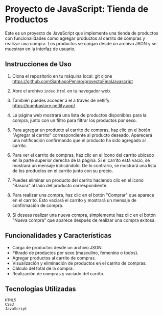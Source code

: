 # Proyecto de JavaScript: Tienda de Productos

Este es un proyecto de JavaScript que implementa una tienda de productos con funcionalidades como agregar productos al carrito de compras y realizar una compra. Los productos se cargan desde un archivo JSON y se muestran en la interfaz de usuario.

## Instrucciones de Uso

1. Clona el repositorio en tu máquina local:
git clone https://github.com/SantiagoPenino/proyectoFinalJavascript

2. Abre el archivo `index.html` en tu navegador web.

3. También puedes acceder a el a través de netlify:
https://pumbastore.netlify.app/ 

5. La página web mostrará una lista de productos disponibles para la compra, junto con un filtro para filtrar los productos por sexo.

6. Para agregar un producto al carrito de compras, haz clic en el botón "Agregar al carrito" correspondiente al producto deseado. Aparecerá una notificación confirmando que el producto ha sido agregado al carrito.

7. Para ver el carrito de compras, haz clic en el ícono del carrito ubicado en la parte superior derecha de la página. Si el carrito está vacío, se mostrará un mensaje indicándolo. De lo contrario, se mostrará una lista de los productos en el carrito junto con su precio.

8. Puedes eliminar un producto del carrito haciendo clic en el ícono "Basura" al lado del producto correspondiente.

9. Para realizar una compra, haz clic en el botón "Comprar" que aparece en el carrito. Esto vaciará el carrito y mostrará un mensaje de confirmación de compra.

10. Si deseas realizar una nueva compra, simplemente haz clic en el botón "Nueva compra" que aparece después de realizar una compra exitosa.

## Funcionalidades y Características

- Carga de productos desde un archivo JSON.
- Filtrado de productos por sexo (masculino, femenino o todos).
- Agregar productos al carrito de compras.
- Visualización y eliminación de productos en el carrito de compras.
- Cálculo del total de la compra.
- Realización de compras y vaciado del carrito.

## Tecnologías Utilizadas

    HTML5
    CSS3
    JavaScript
    
